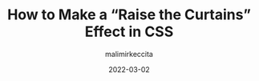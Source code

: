 ---
author: malimirkeccita
date: 2022-03-02
publisher: css
tags:
  - css
  - effects
target_url: https://css-tricks.com/css-raise-the-curtains-effect/
title: How to Make a “Raise the Curtains” Effect in CSS
---
